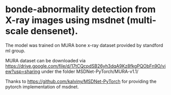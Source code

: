 # bonde-abnormality detection from X-ray images using msdnet (multi-scale densenet).

The model was trained on MURA bone x-ray dataset provided by standford ml group. 

MURA dataset can be downloaded via https://drive.google.com/file/d/17tCQcpdSB26yh3dqA9Kz8fkgPQObFn9O/view?usp=sharing under the folder  MSDNet-PyTorch/MURA-v1.1/

Thanks to https://github.com/kalviny/MSDNet-PyTorch for providing the pytorch implementation of msdnet.